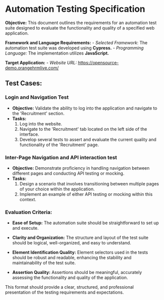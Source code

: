 # Automation Testing Specification

**Objective:** This document outlines the requirements for an automation test suite designed to evaluate the functionality and quality of a specified web application.

**Framework and Language Requirements:**
    - *Selected Framework*: The automation test suite was developed using **Cypress.**
    - *Programming Language:* The implementation utilizes **JavaScript.**

**Target Application:**
    - *Website URL:* https://opensource-demo.orangehrmlive.com/


## Test Cases:

### Login and Navigation Test

     
- **Objective:** Validate the ability to log into the application and navigate to the 'Recruitment' section.
- **Tasks:**
    1. Log into the website.
    2. Navigate to the 'Recruitment' tab located on the left side of the interface.
    3. Develop several tests to assert and evaluate the current quality and functionality of the 'Recruitment' page.


### Inter-Page Navigation and API interaction test

- **Objective:** Demonstrate proficiency in handling navigation between different pages and conducting API testing or mocking.
- **Tasks:**
    1. Design a scenario that involves transitioning between multiple pages of your choice within the application.
    2. Implement an example of either API testing or mocking within this context.


### Evaluation Criteria:

- **Ease of Setup:** The automation suite should be straightforward to set up and execute.

- **Clarity and Organization:** The structure and layout of the test suite should be logical, well-organized, and easy to understand.
- **Element Identification Quality:** Element selectors used in the tests should be robust and readable, enhancing the stability and maintainability of the test suite.

- **Assertion Quality:** Assertions should be meaningful, accurately assessing the functionality and quality of the application.

This format should provide a clear, structured, and professional presentation of the testing requirements and expectations.